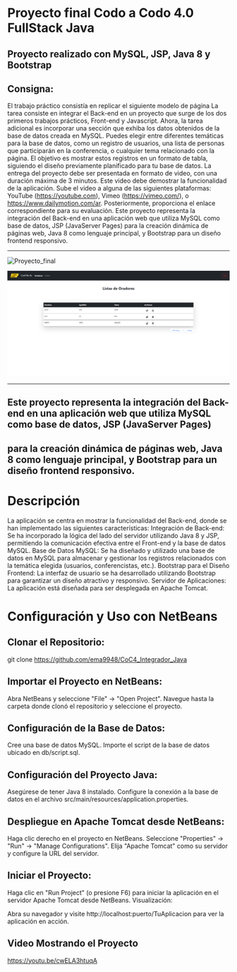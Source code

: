 #  Proyecto final Codo a Codo 4.0 FullStack Java

## Proyecto realizado con MySQL, JSP, Java 8 y Bootstrap

## Consigna:

El trabajo práctico consistía en replicar el siguiente modelo de página
La tarea consiste en integrar el Back-end en un proyecto que surge de los dos primeros trabajos prácticos, Front-end y Javascript. Ahora,
la tarea adicional es incorporar una sección que exhiba los datos obtenidos de la base de datos creada en MySQL.
Puedes elegir entre diferentes temáticas para la base de datos, como un registro de usuarios, una lista de personas que participarán en la conferencia,
o cualquier tema relacionado con la página. El objetivo es mostrar estos registros en un formato de tabla, siguiendo el diseño previamente planificado para tu base de datos.
La entrega del proyecto debe ser presentada en formato de video, con una duración máxima de 3 minutos. Este video debe demostrar la funcionalidad de la aplicación. Sube el video a alguna de las siguientes plataformas:
YouTube (https://youtube.com),
Vimeo (https://vimeo.com/),
o https://www.dailymotion.com/ar.
Posteriormente, proporciona el enlace correspondiente para su evaluación.
Este proyecto representa la integración del Back-end en una aplicación web que utiliza MySQL como base de datos,
JSP (JavaServer Pages) para la creación dinámica de páginas web, Java 8 como lenguaje principal, y Bootstrap para un diseño frontend responsivo.

<hr>

![Proyecto_final](https://github.com/ema9948/CoC4_Integrador_Java/blob/main/src/main/webapp/assets/home1.png)

![Proyecto_final](https://github.com/ema9948/CoC4_Integrador_Java/blob/main/src/main/webapp/assets/home3.png)

<hr>



## Este proyecto representa la integración del Back-end en una aplicación web que utiliza MySQL como base de datos, JSP (JavaServer Pages)
## para la creación dinámica de páginas web, Java 8 como lenguaje principal, y Bootstrap para un diseño frontend responsivo.




# Descripción
La aplicación se centra en mostrar la funcionalidad del Back-end, donde se han implementado las siguientes características:
Integración de Back-end: Se ha incorporado la lógica del lado del servidor utilizando Java 8 y JSP, permitiendo la comunicación efectiva entre el Front-end y la base de datos MySQL.
Base de Datos MySQL: Se ha diseñado y utilizado una base de datos en MySQL para almacenar y gestionar los registros relacionados con la temática elegida (usuarios, conferencistas, etc.).
Bootstrap para el Diseño Frontend: La interfaz de usuario se ha desarrollado utilizando Bootstrap para garantizar un diseño atractivo y responsivo.
Servidor de Aplicaciones: La aplicación está diseñada para ser desplegada en Apache Tomcat.
<br>

# Configuración y Uso con NetBeans

## Clonar el Repositorio:

git clone https://github.com/ema9948/CoC4_Integrador_Java


## Importar el Proyecto en NetBeans:

Abra NetBeans y seleccione "File" -> "Open Project".
Navegue hasta la carpeta donde clonó el repositorio y seleccione el proyecto.

## Configuración de la Base de Datos:

Cree una base de datos MySQL.
Importe el script de la base de datos ubicado en db/script.sql.

## Configuración del Proyecto Java:

Asegúrese de tener Java 8 instalado.
Configure la conexión a la base de datos en el archivo src/main/resources/application.properties.

## Despliegue en Apache Tomcat desde NetBeans:

Haga clic derecho en el proyecto en NetBeans.
Seleccione "Properties" -> "Run" -> "Manage Configurations".
Elija "Apache Tomcat" como su servidor y configure la URL del servidor.

## Iniciar el Proyecto:

Haga clic en "Run Project" (o presione F6) para iniciar la aplicación en el servidor Apache Tomcat desde NetBeans.
Visualización:

Abra su navegador y visite http://localhost:puerto/TuAplicacion para ver la aplicación en acción.    

  ## Video Mostrando el Proyecto
  https://youtu.be/cwELA3htuqA
